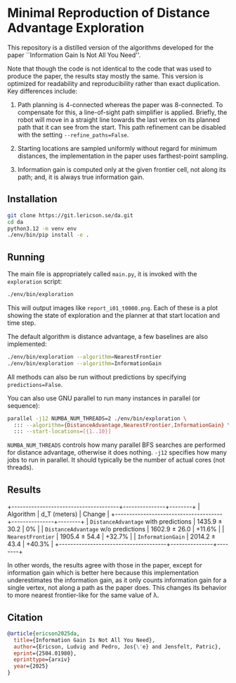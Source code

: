 # Minimal Reproduction of Distance Advantage Exploration



This repository is a distilled version of the algorithms developed for the
paper ``Information Gain Is Not All You Need''.

Note that though the code is not identical to the code that was used to produce
the paper, the results stay mostly the same. This version is optimized for
readability and reproducibility rather than exact duplication. Key differences
include:

 1. Path planning is 4-connected whereas the paper was 8-connected. To
    compensate for this, a line-of-sight path simplifier is applied. Briefly,
    the robot will move in a straight line towards the last vertex on its
    planned path that it can see from the start. This path refinement can be
    disabled with the setting `--refine_paths=False`.

 2. Starting locations are sampled uniformly without regard for minimum
    distances, the implementation in the paper uses farthest-point sampling.

 3. Information gain is computed only at the given frontier cell, not along its
    path; and, it is always true information gain.

## Installation

```bash
git clone https://git.lericson.se/da.git
cd da
python3.12 -m venv env
./env/bin/pip install -e .
```

## Running

The main file is appropriately called `main.py`, it is invoked with the
`exploration` script:

```bash
./env/bin/exploration
```

This will output images like `report_i01_t0000.png`. Each of these is a plot
showing the state of exploration and the planner at that start location and
time step.

The default algorithm is distance advantage, a few baselines are also
implemented:

```bash
./env/bin/exploration --algorithm=NearestFrontier
./env/bin/exploration --algorithm=InformationGain
```

All methods can also be run without predictions by specifying
`predictions=False`.

You can also use GNU parallel to run many instances in parallel (or sequence):

```bash
parallel -j12 NUMBA_NUM_THREADS=2 ./env/bin/exploration \
  ::: --algorithm={DistanceAdvantage,NearestFrontier,InformationGain} \
  ::: --start-locations=[{1..10}]
```

`NUMBA_NUM_THREADS` controls how many parallel BFS searches are performed for
distance advantage, otherwise it does nothing. `-j12` specifies how many jobs
to run in parallel. It should typically be the number of actual cores (not
threads).

## Results

+--------------------------------------+---------------+--------+
| Algorithm                            | d_T (meters)  | Change |
+--------------------------------------+---------------+--------+
| `DistanceAdvantage` with predictions | 1435.9 ± 30.2 |     0% |
| `DistanceAdvantage` w/o  predictions | 1602.9 ± 26.0 | +11.6% |
| `NearestFrontier`                    | 1905.4 ± 54.4 | +32.7% |
| `InformationGain`                    | 2014.2 ± 43.4 | +40.3% |
+--------------------------------------+---------------+--------+

In other words, the results agree with those in the paper, except for
information gain which is better here because this implementation
underestimates the information gain, as it only counts information gain for a
single vertex, not along a path as the paper does. This changes its behavior to
more nearest frontier-like for the same value of λ.

## Citation

```bibtex
@article{ericson2025da,
  title={Information Gain Is Not All You Need},
  author={Ericson, Ludvig and Pedro, Jos{\'e} and Jensfelt, Patric},
  eprint={2504.01980},
  eprinttype={arxiv}
  year={2025}
}
```

